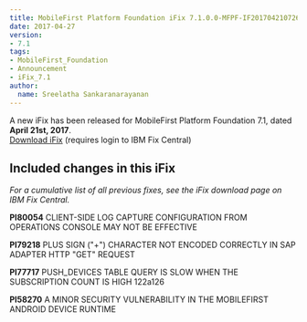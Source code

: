 ```yaml
---
title: MobileFirst Platform Foundation iFix 7.1.0.0-MFPF-IF201704210726 released
date: 2017-04-27
version:
- 7.1
tags:
- MobileFirst_Foundation
- Announcement
- iFix_7.1
author:
  name: Sreelatha Sankaranarayanan
---
```

A new iFix has been released for MobileFirst Platform Foundation 7.1, dated **April 21st, 2017**.  
[Download iFix](http://www.ibm.com/support/fixcentral/swg/quickorder?parent=ibm%7EOther%2Bsoftware&product=ibm/Other+software/IBM+MobileFirst+Platform+Foundation&release=7.1.0.0&platform=All&function=all&source=fc) (requires login to IBM Fix Central)

## Included changes in this iFix
*For a cumulative list of all previous fixes, see the iFix download page on IBM Fix Central.*

**PI80054** CLIENT-SIDE LOG CAPTURE CONFIGURATION FROM OPERATIONS CONSOLE MAY NOT BE EFFECTIVE

**PI79218** PLUS SIGN ("+") CHARACTER NOT ENCODED CORRECTLY IN SAP ADAPTER HTTP "GET" REQUEST

**PI77717** PUSH_DEVICES TABLE QUERY IS SLOW WHEN THE SUBSCRIPTION COUNT IS HIGH 122a126

**PI58270** A MINOR SECURITY VULNERABILITY IN THE MOBILEFIRST ANDROID DEVICE RUNTIME
